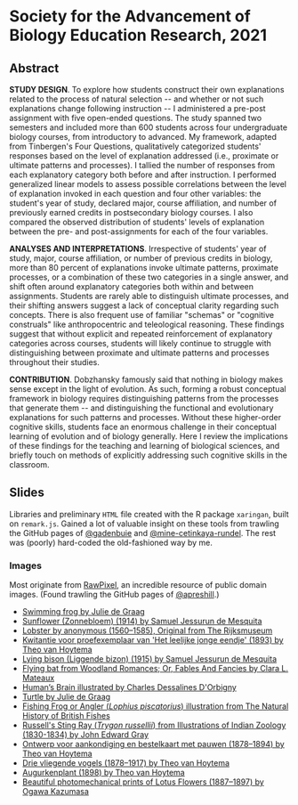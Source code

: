 # Society for the Advancement of Biology Education Research, 2021

## Abstract

**STUDY DESIGN**.
To explore how students construct their own explanations related to the process of natural selection -- and whether or not such explanations change following instruction -- I administered a pre-post assignment with five open-ended questions. The study spanned two semesters and included more than 600 students across four undergraduate biology courses, from introductory to advanced. My framework, adapted from Tinbergen's Four Questions, qualitatively categorized students' responses based on the level of explanation addressed (i.e., proximate or ultimate patterns and processes). I tallied the number of responses from each explanatory category both before and after instruction. I performed generalized linear models to assess possible correlations between the level of explanation invoked in each question and four other variables: the student's year of study, declared major, course affiliation, and number of previously earned credits in postsecondary biology courses. I also compared the observed distribution of students' levels of explanation between the pre- and post-assignments for each of the four variables.

**ANALYSES AND INTERPRETATIONS**.
Irrespective of students' year of study, major, course affiliation, or number of previous credits in biology, more than 80 percent of explanations invoke ultimate patterns, proximate processes, or a combination of these two categories in a single answer, and shift often around explanatory categories both within and between assignments. Students are rarely able to distinguish ultimate processes, and their shifting answers suggest a lack of conceptual clarity regarding such concepts. There is also frequent use of familiar "schemas" or "cognitive construals" like anthropocentric and teleological reasoning. These findings suggest that without explicit and repeated reinforcement of explanatory categories across courses, students will likely continue to struggle with distinguishing between proximate and ultimate patterns and processes throughout their studies.

**CONTRIBUTION**.
Dobzhansky famously said that nothing in biology makes sense except in the light of evolution. As such, forming a robust conceptual framework in biology requires distinguishing patterns from the processes that generate them -- and distinguishing the functional and evolutionary explanations for such patterns and processes. Without these higher-order cognitive skills, students face an enormous challenge in their conceptual learning of evolution and of biology generally. Here I review the implications of these findings for the teaching and learning of biological sciences, and briefly touch on methods of explicitly addressing such cognitive skills in the classroom.


## Slides

Libraries and preliminary `HTML` file created with the R package `xaringan`, built on `remark.js`. Gained a lot of valuable insight on these tools from trawling the GitHub pages of [@gadenbuie](https://github.com/gadenbuie) and [@mine-cetinkaya-rundel](https://github.com/mine-cetinkaya-rundel). The rest was (poorly) hard-coded the old-fashioned way by me.

### Images

Most originate from [RawPixel](https://www.rawpixel.com/category/53/public-domain), an incredible resource of public domain images. (Found trawling the GitHub pages of [@apreshill](https://github.com/apreshill).)

+ [Swimming frog by Julie de Graag](https://www.rawpixel.com/image/466984/free-illustration-image-frog-julie-graag-woodcut)
+ [Sunflower (Zonnebloem) (1914) by Samuel Jessurun de Mesquita](https://www.rawpixel.com/image/2687348/free-illustration-image-sunflower-black-and-white-art)
+ [Lobster by anonymous (1560–1585), Original from The Rijksmuseum](https://www.rawpixel.com/image/843231/vintage-lobster-drawing)
+ [Kwitantie voor proefexemplaar van 'Het leelijke jonge eendje' (1893) by Theo van Hoytema](https://www.rawpixel.com/image/2724090/free-illustration-image-swan-art-nouveau-vintage)
+ [Lying bison (Liggende bizon) (1915) by Samuel Jessurun de Mesquita](https://www.rawpixel.com/image/2700434/free-illustration-image-bull-woodcut-art)
+ [Flying bat from Woodland Romances; Or, Fables And Fancies by Clara L. Mateaux](https://www.rawpixel.com/image/572603/flying-bat-vintage-drawing)
+ [Human’s Brain illustrated by Charles Dessalines D'Orbigny](https://www.rawpixel.com/image/325032/free-illustration-image-brain-anatomy-vintage-brain-anatomy)
+ [Turtle by Julie de Graag](https://www.rawpixel.com/image/466803/free-illustration-image-turtle-black-white-art-nouveau-public-domain)
+ [Fishing Frog or Angler (_Lophius piscatorius_) illustration from The Natural History of British Fishes](https://www.rawpixel.com/image/431402/free-illustration-image-fish-angler-sea)
+ [Russell's Sting Ray (_Trygon russellii_) from Illustrations of Indian Zoology (1830-1834) by John Edward Gray](https://www.rawpixel.com/image/329925/vintage-stingray-poster)
+ [Ontwerp voor aankondiging en bestelkaart met pauwen (1878–1894) by Theo van Hoytema](https://www.rawpixel.com/image/2734102/free-illustration-image-peacock-art-nouveau-vintage)
+ [Drie vliegende vogels (1878–1917) by Theo van Hoytema](https://www.rawpixel.com/image/2735896/free-illustration-image-stork-theo-van-bird-illustration)
+ [Augurkenplant (1898) by Theo van Hoytema](https://www.rawpixel.com/image/2734948/free-illustration-image-art-nouveau-vegetables-vintage-vintage-leaves-images)
+ [Beautiful photomechanical prints of Lotus Flowers (1887–1897) by Ogawa Kazumasa](https://www.rawpixel.com/image/523362/lotus-flowers-ogawa-kazumasa)
